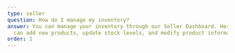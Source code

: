 ```yaml
---
type: seller
question: How do I manage my inventory?
answer: You can manage your inventory through our Seller Dashboard. Here, you
  can add new products, update stock levels, and modify product information.
order: 1
---
```

